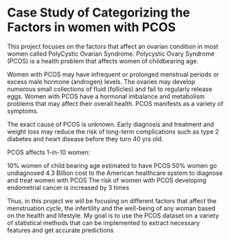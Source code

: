 # Case Study of Categorizing the Factors in women with PCOS

This project focuses on the factors that affect an ovarian condition in most women called PolyCystic Ovarian Syndrome. Polycystic Ovary Syndrome (PCOS) is a health problem that affects women of childbearing age.

Women with PCOS may have infrequent or prolonged menstrual periods or excess male hormone (androgen) levels. The ovaries may develop numerous small collections of fluid (follicles) and fail to regularly release eggs. Women with PCOS have a hormonal imbalance and metabolism problems that may affect their overall health. PCOS manifests as a variety of symptoms.

The exact cause of PCOS is unknown. Early diagnosis and treatment and weight loss may reduce the risk of long-term complications such as type 2 diabetes and heart disease before they turn 40 yrs old.

PCOS affects 1-in-10 women:

10% women of child bearing age estimated to have PCOS
50% women go undiagnosed
4.3 Billion cost to the American healthcare system to diagnose and treat women with PCOS
The risk of women with PCOS developing endometrial cancer is increased by 3 times

Thus, in this project we will be focusing on different factors that affect the menstruation cycle, the infertility and the well-being of any woman based on the health and lifestyle. My goal is to use the PCOS dataset on a variety of statistical methods that can be implemented to extract necessary features and get accurate predictions
